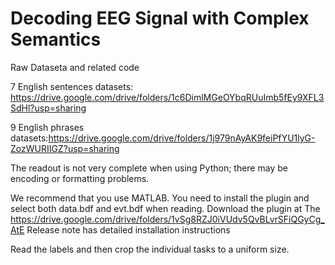 # Decoding EEG Signal with Complex Semantics
Raw Dataseta and related code

7 English sentences datasets: https://drive.google.com/drive/folders/1c6DimlMGeOYbqRUuImb5fEy9XFL3SdHl?usp=sharing

9 English phrases datasets:https://drive.google.com/drive/folders/1j979nAyAK9feiPfYU1lyG-ZozWURIIGZ?usp=sharing


The readout is not very complete when using Python; there may be encoding or formatting problems.

We recommend that you use MATLAB.
You need to install the plugin and select both data.bdf and evt.bdf when reading.
Download the plugin at The https://drive.google.com/drive/folders/1vSg8RZJ0iVUdv5QvBLvrSFiQGyCg_AtE
Release note has detailed installation instructions

Read the labels and then crop the individual tasks to a uniform size.
